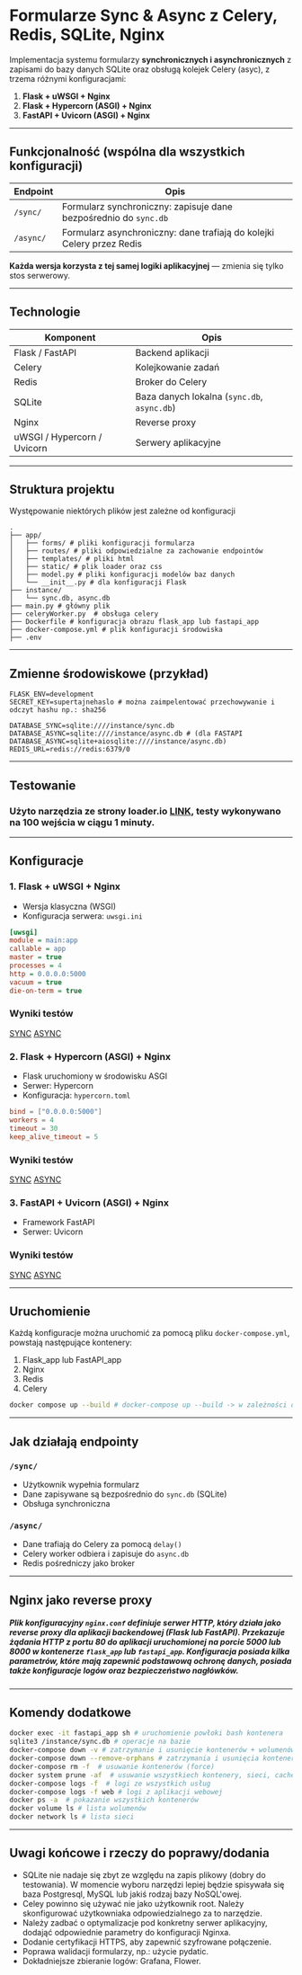 # Formularze Sync & Async z Celery, Redis, SQLite, Nginx

Implementacja systemu formularzy **synchronicznych i asynchronicznych** z zapisami do bazy danych SQLite oraz obsługą kolejek Celery (asyc), z trzema różnymi konfiguracjami:

1. **Flask + uWSGI + Nginx**
2. **Flask + Hypercorn (ASGI) + Nginx**
3. **FastAPI + Uvicorn (ASGI) + Nginx**

---

## Funkcjonalność (wspólna dla wszystkich konfiguracji)

| Endpoint  | Opis                                                                  |
| --------- | --------------------------------------------------------------------- |
| `/sync/`  | Formularz synchroniczny: zapisuje dane bezpośrednio do `sync.db`      |
| `/async/` | Formularz asynchroniczny: dane trafiają do kolejki Celery przez Redis |

**Każda wersja korzysta z tej samej logiki aplikacyjnej** — zmienia się tylko stos serwerowy.

---

## Technologie

| Komponent                   | Opis                                        |
| --------------------------- | ------------------------------------------- |
| Flask / FastAPI             | Backend aplikacji                           |
| Celery                      | Kolejkowanie zadań                          |
| Redis                       | Broker do Celery                            |
| SQLite                      | Baza danych lokalna (`sync.db`, `async.db`) |
| Nginx                       | Reverse proxy                               |
| uWSGI / Hypercorn / Uvicorn | Serwery aplikacyjne                         |

---

## Struktura projektu

Występowanie niektórych plików jest zależne od konfiguracji 

```
.
├── app/
│   ├── forms/ # pliki konfiguracji formularza
│   ├── routes/ # pliki odpowiedzialne za zachowanie endpointów
│   ├── templates/ # pliki html
│   ├── static/ # plik loader oraz css
│   ├── model.py # pliki konfiguracji modelów baz danych
│   └── __init__.py # dla konfiguracji Flask
├── instance/
│   └── sync.db, async.db
├── main.py # główny plik
├── celeryWorker.py  # obsługa celery
├── Dockerfile # konfiguracja obrazu flask_app lub fastapi_app
├── docker-compose.yml # plik konfiguracji środowiska 
├── .env 

```

---
## Zmienne środowiskowe (przykład)

```env
FLASK_ENV=development
SECRET_KEY=supertajnehaslo # można zaimpelentować przechowywanie i odczyt hashu np.: sha256

DATABASE_SYNC=sqlite:////instance/sync.db
DATABASE_ASYNC=sqlite:////instance/async.db # (dla FASTAPI DATABASE_ASYNC=sqlite+aiosqlite:////instance/async.db)
REDIS_URL=redis://redis:6379/0
```
---
## Testowanie
### Użyto narzędzia ze strony loader.io [LINK]((https://loader.io/)), testy wykonywano na 100 wejścia w ciągu 1 minuty.

---

## Konfiguracje

### 1. Flask + **uWSGI** + Nginx

* Wersja klasyczna (WSGI)
* Konfiguracja serwera: `uwsgi.ini`

```ini
[uwsgi]
module = main:app
callable = app
master = true
processes = 4
http = 0.0.0.0:5000
vacuum = true
die-on-term = true
```

### Wyniki testów
[SYNC](https://bit.ly/44c4QBM)
[ASYNC](https://bit.ly/3ZZ0eMH)

### 2. Flask + **Hypercorn (ASGI)** + Nginx

* Flask uruchomiony w środowisku ASGI
* Serwer: Hypercorn
* Konfiguracja: `hypercorn.toml`

```toml
bind = ["0.0.0.0:5000"]
workers = 4
timeout = 30
keep_alive_timeout = 5
```

### Wyniki testów
[SYNC](https://bit.ly/40zJAU2)
[ASYNC](https://bit.ly/4kkvEVg)

### 3. FastAPI + **Uvicorn (ASGI)** + Nginx

* Framework FastAPI
* Serwer: Uvicorn

### Wyniki testów
[SYNC](https://bit.ly/4lyo2PF)
[ASYNC](https://bit.ly/3InFckM)

---

## Uruchomienie 

Każdą konfiguracje można uruchomić za pomocą pliku `docker-compose.yml`, powstają następujące kontenery:
1. Flask_app lub FastAPI_app
2. Nginx
3. Redis
4. Celery

```bash
docker compose up --build # docker-compose up --build -> w zależności od wersji - Dockerem (>= 20.10) domyślnie działa docker compose
```

---

## Jak działają endpointy

### `/sync/`

* Użytkownik wypełnia formularz
* Dane zapisywane są bezpośrednio do `sync.db` (SQLite)
* Obsługa synchroniczna

### `/async/`

* Dane trafiają do Celery za pomocą `delay()`
* Celery worker odbiera i zapisuje do `async.db`
* Redis pośredniczy jako broker

---


## Nginx jako reverse proxy
##### Plik konfiguracyjny `nginx.conf` definiuje serwer HTTP, który działa jako **reverse proxy** dla aplikacji backendowej (Flask lub FastAPI). Przekazuje żądania HTTP z portu 80 do aplikacji uruchomionej na porcie 5000 lub 8000 w kontenerze `flask_app` lub `fastapi_app`. Konfiguracja posiada kilka parametrów, które mają zapewnić podstawową ochronę danych, posiada także konfiguracje logów oraz bezpieczeństwo nagłówków.
---

## Komendy dodatkowe

```bash
docker exec -it fastapi_app sh # uruchomienie powłoki bash kontenera
sqlite3 /instance/sync.db # operacje na bazie
docker-compose down -v # zatrzymanie i usunięcie kontenerów + wolumenów 
docker-compose down --remove-orphans # zatrzymania i usunięcia kontenerów wraz z pozostałoścami po poprzednim uruchomieniu docker-compose.yml
docker-compose rm -f  # usuwanie kontenerów (force)
docker system prune -af  # usuwanie wszystkiech kontenery, sieci, cache
docker-compose logs -f  # logi ze wszystkich usług
docker-compose logs -f web # logi z aplikacji webowej
docker ps -a  # pokazanie wszystkich kontenerów
docker volume ls # lista wolumenów
docker network ls # lista sieci
```

---

## Uwagi końcowe i rzeczy do poprawy/dodania

* SQLite nie nadaje się zbyt ze względu na zapis plikowy (dobry do testowania). W momencie wyboru narzędzi lepiej będzie spisywała się baza Postgresql, MySQL lub jakiś rodzaj bazy NoSQL'owej.
* Celey powinno się używać nie jako użytkownik root. Należy skonfigurować użytkowniaka odpowiedzialnego za to narzędzie.
* Należy zadbać o optymalizacje pod konkretny serwer aplikacyjny, dodająć odpowiednie parametry do konfiguracji Nginxa.
* Dodanie certyfikacji HTTPS, aby zapewnić szyfrowane połączenie.
* Poprawa walidacji formularzy, np.: użycie pydatic.
* Dokładniejsze zbieranie logów: Grafana, Flower.
